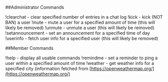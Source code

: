 ##Administrator Commands

!clearchat - clear specified number of entries in a chat log
!kick - kick (NOT BAN) a user
!mute - mute a user for a specified amount of time (this will likely be removed)
!unmute - unmute a user (this will likely be removed)
!setannouncement - set an announcement for a specified time of day 
!userinfo - fetch user info for a specified user (this will likely be removed)

##Member Commands

!help - display all usable commands
!remindme - set a reminder to ping a user within a specified amount of time
!weather - get weather info for a specified city (information fetched from [https://openweathermap.org/](https://openweathermap.org/)
